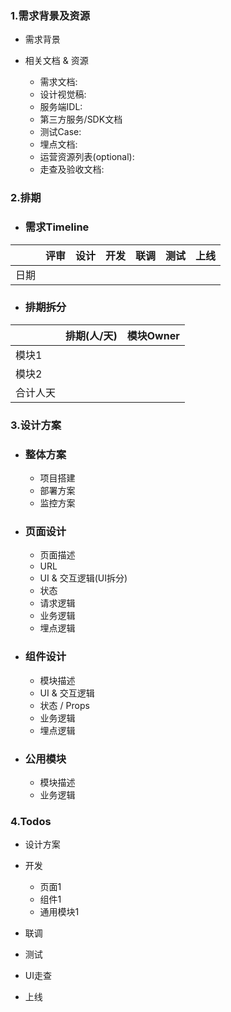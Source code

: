 ### 1.需求背景及资源

- 需求背景

- 相关文档 & 资源
  
  - 需求文档:
  - 设计视觉稿:
  - 服务端IDL:
  - 第三方服务/SDK文档
  - 测试Case:
  - 埋点文档:
  - 运营资源列表(optional):
  - 走查及验收文档:

### 2.排期

- ### 需求Timeline

|     | 评审  | 设计  | 开发  | 联调  | 测试  | 上线  |
| --- | --- | --- | --- | --- | --- | --- |
| 日期  |     |     |     |     |     |     |

- ### 排期拆分

|      | 排期(人/天) | 模块Owner |
| ---- | ------- | ------- |
| 模块1  |         |         |
| 模块2  |         |         |
| 合计人天 |         |         |

### 3.设计方案

- ### 整体方案
  
  - 项目搭建
  - 部署方案
  - 监控方案

- ### 页面设计
  
  - 页面描述
  - URL
  - UI & 交互逻辑(UI拆分)
  - 状态
  - 请求逻辑
  - 业务逻辑
  - 埋点逻辑

- ### 组件设计
  
  - 模块描述
  - UI & 交互逻辑
  - 状态 / Props
  - 业务逻辑
  - 埋点逻辑

- ### 公用模块
  
  - 模块描述
  - 业务逻辑

### 4.Todos

- 设计方案

- 开发
  
  - 页面1
  - 组件1
  - 通用模块1

- 联调

- 测试

- UI走查

- 上线


